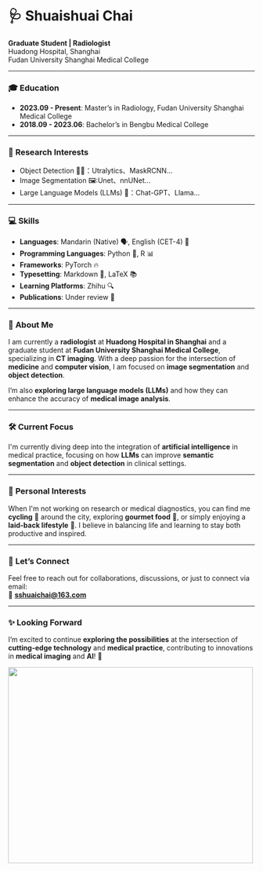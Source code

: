 # 🩺 **Shuaishuai Chai** 

**Graduate Student | Radiologist**  
Huadong Hospital, Shanghai  
Fudan University Shanghai Medical College

---

### 🎓 **Education**
- **2023.09 - Present**: Master’s in Radiology, Fudan University Shanghai Medical College
- **2018.09 - 2023.06**:  Bachelor’s in Bengbu Medical College

---

### 🔬 **Research Interests**
- Object Detection 🕵️‍♂️：Utralytics、MaskRCNN...
- Image Segmentation 🖼️:Unet、nnUNet...
- Large Language Models (LLMs) 🤖：Chat-GPT、Llama...

---

### 💻 **Skills**
- **Languages**: Mandarin (Native) 🗣️, English (CET-4) 📘
- **Programming Languages**: Python 🐍, R 📊
- **Frameworks**: PyTorch 🔥
- **Typesetting**: Markdown 📝, LaTeX 📚
- **Learning Platforms**: Zhihu 🔍
- **Publications**: Under review 📄

---

### 🌟 **About Me**

I am currently a **radiologist** at **Huadong Hospital in Shanghai** and a graduate student at **Fudan University Shanghai Medical College**, specializing in **CT imaging**. With a deep passion for the intersection of **medicine** and **computer vision**, I am focused on **image segmentation** and **object detection**. 

I’m also **exploring large language models (LLMs)** and how they can enhance the accuracy of **medical image analysis**.

---

### 🛠️ **Current Focus**
I'm currently diving deep into the integration of **artificial intelligence** in medical practice, focusing on how **LLMs** can improve **semantic segmentation** and **object detection** in clinical settings.

---

### 🚴 **Personal Interests**
When I'm not working on research or medical diagnostics, you can find me **cycling** 🚴 around the city, exploring **gourmet food** 🍣, or simply enjoying a **laid-back lifestyle** 🌱. I believe in balancing life and learning to stay both productive and inspired.

---

### 📧 **Let’s Connect**
Feel free to reach out for collaborations, discussions, or just to connect via email:  
📩 **sshuaichai@163.com**

---

### ✨ **Looking Forward**
I’m excited to continue **exploring the possibilities** at the intersection of **cutting-edge technology** and **medical practice**, contributing to innovations in **medical imaging** and **AI**! 🚀


<img src="https://github.com/user-attachments/assets/1e4f5491-25be-4dab-a021-cac6095afc4b" width="500" height="400" />

